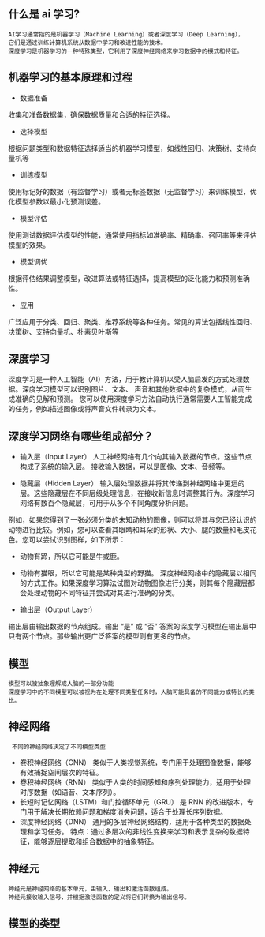 ## 什么是 ai 学习?

```
AI学习通常指的是机器学习（Machine Learning）或者深度学习（Deep Learning），
它们是通过训练计算机系统从数据中学习和改进性能的技术。
深度学习是机器学习的一种特殊类型，它利用了深度神经网络来学习数据中的模式和特征。
```

## 机器学习的基本原理和过程

- 数据准备

收集和准备数据集，确保数据质量和合适的特征选择。

- 选择模型

根据问题类型和数据特征选择适当的机器学习模型，如线性回归、决策树、支持向量机等

- 训练模型

使用标记好的数据（有监督学习）或者无标签数据（无监督学习）来训练模型，优化模型参数以最小化预测误差。

- 模型评估

使用测试数据评估模型的性能，通常使用指标如准确率、精确率、召回率等来评估模型的效果。

- 模型调优

根据评估结果调整模型，改进算法或特征选择，提高模型的泛化能力和预测准确性。

- 应用

广泛应用于分类、回归、聚类、推荐系统等各种任务。常见的算法包括线性回归、决策树、支持向量机、朴素贝叶斯等

## 深度学习

深度学习是一种人工智能（AI）方法，用于教计算机以受人脑启发的方式处理数据。深度学习模型可以识别图片、文本、
声音和其他数据中的复杂模式，从而生成准确的见解和预测。
您可以使用深度学习方法自动执行通常需要人工智能完成的任务，例如描述图像或将声音文件转录为文本。

## 深度学习网络有哪些组成部分？

- 输入层（Input Layer）
  人工神经网络有几个向其输入数据的节点。这些节点构成了系统的输入层。
  接收输入数据，可以是图像、文本、音频等。

- 隐藏层（Hidden Layer）
  输入层处理数据并将其传递到神经网络中更远的层。这些隐藏层在不同层级处理信息，在接收新信息时调整其行为。深度学习网络有数百个隐藏层，可用于从多个不同角度分析问题。

例如，如果您得到了一张必须分类的未知动物的图像，则可以将其与您已经认识的动物进行比较。例如，您可以查看其眼睛和耳朵的形状、大小、腿的数量和毛皮花色。您可以尝试识别图样，如下所示：

- 动物有蹄，所以它可能是牛或鹿。
- 动物有猫眼，所以它可能是某种类型的野猫。
  深度神经网络中的隐藏层以相同的方式工作。如果深度学习算法试图对动物图像进行分类，则其每个隐藏层都会处理动物的不同特征并尝试对其进行准确的分类。

- 输出层（Output Layer）

输出层由输出数据的节点组成。输出 “是” 或 “否” 答案的深度学习模型在输出层中只有两个节点。那些输出更广泛答案的模型则有更多的节点。

## 模型

```
模型可以被抽象理解成人脑的一部分功能
深度学习中的不同模型可以被视为在处理不同类型任务时，人脑可能具备的不同能力或特长的类比。
```

## 神经网络

```
 不同的神经网络决定了不同模型类型
```

- 卷积神经网络（CNN）
  类似于人类视觉系统，专门用于处理图像数据，能够有效捕捉空间层次的特征。
- 卷积神经网络（RNN）
  类似于人类的时间感知和序列处理能力，适用于处理时序数据（如语音、文本序列）。
- 长短时记忆网络（LSTM）和门控循环单元（GRU）
  是 RNN 的改进版本，专门用于解决长期依赖问题和梯度消失问题，适合于处理长序列数据。
- 深度神经网络（DNN）
  通用的多层神经网络结构，适用于各种类型的数据处理和学习任务。
  特点：通过多层次的非线性变换来学习和表示复杂的数据特征，能够逐层提取和组合数据中的抽象特征。

## 神经元

```
神经元是神经网络的基本单元，由输入、输出和激活函数组成。
神经元接收输入信号，并根据激活函数的定义将它们转换为输出信号。
```

## 模型的类型